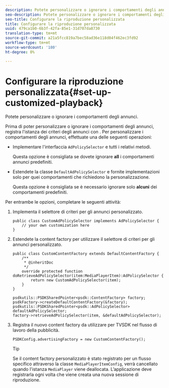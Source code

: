 ```yaml
---
description: Potete personalizzare o ignorare i comportamenti degli annunci.
seo-description: Potete personalizzare o ignorare i comportamenti degli annunci.
seo-title: Configurare la riproduzione personalizzata
title: Configurare la riproduzione personalizzata
uuid: 479ca1b0-6b3f-42fa-85e1-31d707da8730
translation-type: tm+mt
source-git-commit: a21a5fcc819a7bec58ad36e118d04f462ec3fd92
workflow-type: tm+mt
source-wordcount: '180'
ht-degree: 0%

---
```



# Configurare la riproduzione personalizzata{#set-up-customized-playback}

Potete personalizzare o ignorare i comportamenti degli annunci.

Prima di poter personalizzare o ignorare i comportamenti degli annunci, registra l&#39;istanza dei criteri degli annunci con .
Per personalizzare i comportamenti degli annunci, effettuate una delle seguenti operazioni:

* Implementare l&#39;interfaccia `AdPolicySelector` e tutti i relativi metodi.

   Questa opzione è consigliata se dovete ignorare **all** i comportamenti annunci predefiniti.

* Estendete la classe `DefaultAdPolicySelector` e fornite implementazioni solo per quei comportamenti che richiedono la personalizzazione.

   Questa opzione è consigliata se è necessario ignorare solo **alcuni** dei comportamenti predefiniti.

Per entrambe le opzioni, completare le seguenti attività:

1. Implementa il selettore di criteri per gli annunci personalizzato.

   ```
   public class CustomAdPolicySelector implements AdPolicySelector { 
       // your own customization here 
   }
   ```

1. Estendete la content factory per utilizzare il selettore di criteri per gli annunci personalizzato.

   ```
   public class CustomContentFactory extends DefaultContentFactory { 
       /** 
        * @inheritDoc 
        */ 
       override protected function doRetrieveAdPolicySelector(item:MediaPlayerItem):AdPolicySelector { 
           return new CustomAdPolicySelector(item); 
       } 
   }
   ```

   ```
   psdkutils::PSDKSharedPointer<psdk::ContentFactory> factory; 
   psdkFactory->createDefaultContentFactory(&factory); 
   psdkutils::PSDKSharedPointer<psdk::AdPolicySelector> defaultAdPolicySelector; 
   factory->retrieveAdPolicySelector(item, &defaultAdPolicySelector);
   ```

1. Registra il nuovo content factory da utilizzare per TVSDK nel flusso di lavoro della pubblicità.

   ```
   PSDKConfig.advertisingFactory = new CustomContentFactory();
   ```

   >[!TIP]
   >
   >Se il content factory personalizzato è stato registrato per un flusso specifico attraverso la classe `MediaPlayerItemConfig`, verrà cancellato quando l&#39;istanza `MediaPlayer` viene deallocata. L’applicazione deve registrarla ogni volta che viene creata una nuova sessione di riproduzione.
